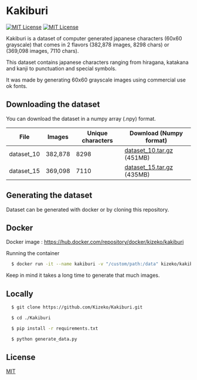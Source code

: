 
# Kakiburi

[![MIT License](https://img.shields.io/badge/License-MIT-green.svg)](https://choosealicense.com/licenses/mit/) [![MIT License](https://img.shields.io/badge/Release-0.0.4-blue)](https://google.com)

Kakiburi is a dataset of computer generated japanese characters (60x60 grayscale) that comes in 2 flavors (382,878 images, 8298 chars) or (369,098 images, 7110 chars).

This dataset contains japanese characters ranging from hiragana, katakana and kanji to punctuation and special symbols.

It was made by generating 60x60 grayscale images using commercial use ok fonts.
## Downloading the dataset

You can download the dataset in a numpy array (.npy) format.

File | Images | Unique characters | Download (Numpy format)
--- | --- | --- | --- |
dataset_10 | 382,878 | 8298 | [dataset_10.tar.gz](https://github.com/Kizeko/Kakiburi/releases/download/0.0.4/dataset_10.tar.gz) (451MB)
dataset_15 | 369,098 | 7110 | [dataset_15.tar.gz](https://github.com/Kizeko/Kakiburi/releases/download/0.0.4/dataset_15.tar.gz) (435MB)
    
## Generating the dataset

Dataset can be generated with docker or by cloning this repository.

## Docker

Docker image : https://hub.docker.com/repository/docker/kizeko/kakiburi

Running the container

```bash
  $ docker run -it --name kakiburi -v "/custom/path:/data" kizeko/kakiburi:latest
```

Keep in mind it takes a long time to generate that much images.

## Locally

```bash
  $ git clone https://github.com/Kizeko/Kakiburi.git

  $ cd ./Kakiburi

  $ pip install -r requirements.txt

  $ python generate_data.py

```


## License

[MIT](https://choosealicense.com/licenses/mit/)

